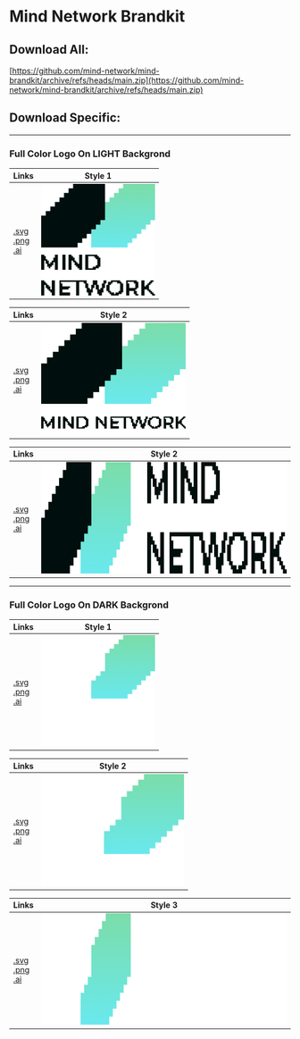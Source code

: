 # Mind Network Brandkit


## Download All: 
[https://github.com/mind-network/mind-brandkit/archive/refs/heads/main.zip](https://github.com/mind-network/mind-brandkit/archive/refs/heads/main.zip)


## Download Specific:

---
### Full Color Logo On **LIGHT** Backgrond

| Links | Style 1 | 
| ---- | ---- |
| <a href="https://raw.githubusercontent.com/mind-network/mind-brandkit/main/logo1.svg" download="mind_logo1.svg">.svg</a> <br> <a href="https://raw.githubusercontent.com/mind-network/mind-brandkit/main/logo2.png">.png</a> <br> <a href="https://raw.githubusercontent.com/mind-network/mind-brandkit/main/logo3.ai">.ai</a> | <img src="logo2.png" alt="logo2" height="200" style="background-color:#FFFFFF"/> |



| Links | Style 2 | 
| ---- | ---- |
| <a href="https://raw.githubusercontent.com/mind-network/mind-brandkit/main/logo7.svg">.svg</a> <br> <a href="https://raw.githubusercontent.com/mind-network/mind-brandkit/main/logo8.png">.png</a> <br> <a href="https://raw.githubusercontent.com/mind-network/mind-brandkit/main/logo9.ai">.ai</a> | <img src="logo8.png" alt="logo5" height="200" style="background-color:#FFFFFF"/> |



| Links | Style 2 | 
| ---- | ---- |
| <a href="https://raw.githubusercontent.com/mind-network/mind-brandkit/main/logo4.svg">.svg</a> <br> <a href="https://raw.githubusercontent.com/mind-network/mind-brandkit/main/logo5.png">.png</a> <br> <a href="https://raw.githubusercontent.com/mind-network/mind-brandkit/main/logo6.ai">.ai</a> | <img src="logo5.png" alt="logo5" height="200" style="background-color:#FFFFFF" /> |




***
### Full Color Logo On **DARK** Backgrond

| Links | Style 1 | 
| ---- | ---- |
| <a href="https://raw.githubusercontent.com/mind-network/mind-brandkit/main/logo10.svg">.svg</a> <br> <a href="https://raw.githubusercontent.com/mind-network/mind-brandkit/main/logo11.png">.png</a> <br> <a href="https://raw.githubusercontent.com/mind-network/mind-brandkit/main/logo12.ai">.ai</a> | <img src="logo11.png" alt="logo11" height="200" style="background-color:#000000"/> |



| Links | Style 2 | 
| ---- | ---- |
| <a href="https://raw.githubusercontent.com/mind-network/mind-brandkit/main/logo16.svg">.svg</a> <br> <a href="https://raw.githubusercontent.com/mind-network/mind-brandkit/main/logo17.png">.png</a> <br> <a href="https://raw.githubusercontent.com/mind-network/mind-brandkit/main/logo18.ai">.ai</a> | <img src="logo17.png" alt="logo17" height="200" style="background-color:#000000"/> |



| Links | Style 3 | 
| ---- | ---- |
| <a href="https://raw.githubusercontent.com/mind-network/mind-brandkit/main/logo13.svg">.svg</a> <br> <a href="https://raw.githubusercontent.com/mind-network/mind-brandkit/main/logo14.png">.png</a> <br> <a href="https://raw.githubusercontent.com/mind-network/mind-brandkit/main/logo15.ai">.ai</a> | <img src="logo14.png" alt="logo14" height="200" style="background-color:#000000"/> |


